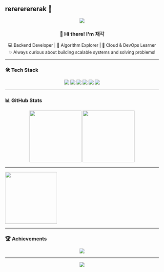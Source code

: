 ## rerererererak 👋

<!-- 헤더 배너 (움직이는 캡슐 애니메이션) -->
<p align="center">
  <img src="https://capsule-render.vercel.app/api?type=waving&color=gradient&height=200&section=header&text=Welcome%20to%20재각's%20Hub!&fontSize=40&animation=twinkling&fontAlignY=35" />
</p>

<!-- 자기소개 -->
<h3 align="center">👋 Hi there! I'm 재각</h3>
<p align="center">
  💻 Backend Developer | 🚀 Algorithm Explorer | 🌱 Cloud & DevOps Learner <br>
  ✨ Always curious about building scalable systems and solving problems!
</p>

---

### 🛠 Tech Stack
<p align="center">
  <img src="https://img.shields.io/badge/Python-3776AB?style=for-the-badge&logo=python&logoColor=white"/>
  <img src="https://img.shields.io/badge/Django-092E20?style=for-the-badge&logo=django&logoColor=white"/>
  <img src="https://img.shields.io/badge/JavaScript-FFD700?style=for-the-badge&logo=javascript&logoColor=black"/>
  <img src="https://img.shields.io/badge/React-61DAFB?style=for-the-badge&logo=react&logoColor=black"/>
  <img src="https://img.shields.io/badge/AWS-232F3E?style=for-the-badge&logo=amazon-aws&logoColor=white"/>
  <img src="https://img.shields.io/badge/Docker-2496ED?style=for-the-badge&logo=docker&logoColor=white"/>
</p>

---

### 📊 GitHub Stats
<p align="center">
  <img src="https://github-readme-stats.vercel.app/api?username=rerak&show_icons=true&theme=radical" height="170"/>
  <img src="https://github-readme-stats.vercel.app/api/top-langs/?username=rerak&layout=compact&theme=radical" height="170"/>
</p>

---

<a href="https://solved.ac/chjg0827">
    <img src="http://mazassumnida.wtf/api/v2/generate_badge?boj=chjg0827" height="170"/>
  </a>
  
---

### 🏆 Achievements
<p align="center">
  <img src="https://github-profile-trophy.vercel.app/?username=rerak&theme=dracula&no-frame=true&margin-w=15&row=1"/>
</p>

---

<!-- 푸터 배너 (움직이는 캡슐 애니메이션) -->
<p align="center">
  <img src="https://capsule-render.vercel.app/api?type=waving&color=gradient&height=120&section=footer&animation=twinkling"/>
</p>






